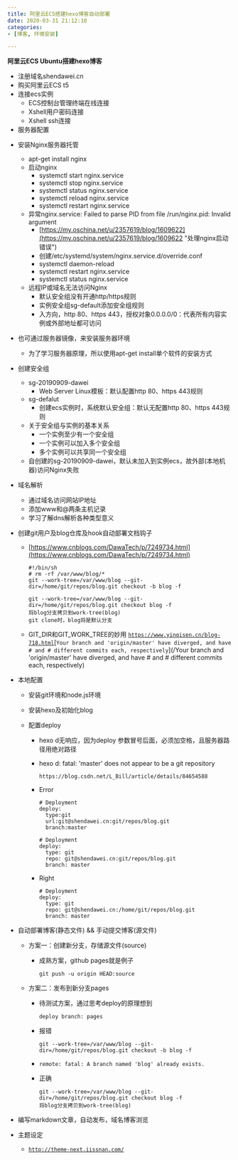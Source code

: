 ```yaml
---
title: 阿里云ECS搭建hexo博客自动部署
date: 2020-03-31 21:12:10
categories:
- [博客, 环境安装]

---
```


**阿里云ECS Ubuntu搭建hexo博客**

* 注册域名shendawei.cn
* 购买阿里云ECS t5
* 连接ecs实例
  * ECS控制台管理终端在线连接
  * Xshell用户密码连接
  * Xshell ssh连接
* 服务器配置
<!--more-->
  * 安装Nginx服务器托管
    * apt-get install nginx
    * 启动nginx
      * systemctl start nginx.service
      * systemctl stop nginx.service
      * systemctl status nginx.service
      * systemctl reload nginx.service
      * systemctl restart nginx.service
    * 异常nginx.service: Failed to parse PID from file /run/nginx.pid: Invalid argument
      * [https://my.oschina.net/u/2357619/blog/1609622](https://my.oschina.net/u/2357619/blog/1609622 "处理nginx启动错误")
      * 创建/etc/systemd/system/nginx.service.d/override.conf
      * systemctl daemon-reload
      * systemctl restart nginx.service
      * systemctl status nginx.service
    * 远程IP或域名无法访问Nginx
      * 默认安全组没有开通http/https规则
      * 实例安全组sg-default添加安全组规则
      * 入方向，http 80、https 443，授权对象0.0.0.0/0：代表所有内容实例或外部地址都可访问
  * 也可通过服务器镜像，来安装服务器环境
    * 为了学习服务器原理，所以使用apt-get install单个软件的安装方式
  * 创建安全组
    * sg-20190909-dawei
      * Web Server Linux模板：默认配置http 80、https 443规则
    * sg-defalut
      * 创建ecs实例时，系统默认安全组：默认无配置http 80、https 443规则
    * 关于安全组与实例的基本关系
      * 一个实例至少有一个安全组
      * 一个实例可以加入多个安全组
      * 多个实例可以共享同一个安全组
    * 自创建的sg-20190909-dawei，默认未加入到实例ecs，故外部\(本地机器\)访问Nginx失败
  * 域名解析
    * 通过域名访问网站IP地址
    * 添加www和@两条主机记录
    * 学习了解dns解析各种类型意义
  * 创建git用户及blog仓库及hook自动部署文档钩子

    * [https://www.cnblogs.com/DawaTech/p/7249734.html](https://www.cnblogs.com/DawaTech/p/7249734.html)

      ```
      #!/bin/sh
      # rm -rf /var/www/blog/*
      git --work-tree=/var/www/blog --git-dir=/home/git/repos/blog.git checkout -b blog -f
      ```

      ```
      git --work-tree=/var/www/blog --git-dir=/home/git/repos/blog.git checkout blog -f
      将blog分支拷贝到work-tree(blog)
      git clone时，blog将是默认分支
      ```

    * GIT\_DIR和GIT\_WORK\_TREE的妙用
      [`https://www.yinqisen.cn/blog-718.html`](https://www.yinqisen.cn/blog-718.html)[`Your branch and 'origin/master' have diverged, and have # and # different commits each, respectively`](/Your branch and 'origin/master' have diverged, and have # and # different commits each, respectively)

* 本地配置

  * 安装git环境和node.js环境
  * 安装hexo及初始化blog
  * 配置deploy

    * hexo d无响应，因为deploy 参数冒号后面，必须加空格，且服务器路径用绝对路径
    * hexo d: fatal: 'master' does not appear to be a git repository
      ```
      https://blog.csdn.net/L_Bill/article/details/84654588
      ```

    * Error

      ```
      # Deployment
      deploy:
        type:git
        url:git@shendawei.cn:git/repos/blog.git
        branch:master
      ```

      ```
      # Deployment
      deploy:
        type: git
        repo: git@shendawei.cn:git/repos/blog.git
        branch: master
      ```

    * Right

      ```
      # Deployment
      deploy:
        type: git
        repo: git@shendawei.cn:/home/git/repos/blog.git
        branch: master
      ```

* 自动部署博客\(静态文件\) && 手动提交博客\(源文件\)

  * 方案一：创建新分支，存储源文件\(source\)
    * 成熟方案，github pages就是例子
      ```
      git push -u origin HEAD:source
      ```
  * 方案二：发布到新分支pages

    * 待测试方案，通过思考deploy的原理想到
      ```
      deploy branch: pages
      ```
    * 报错

      ```
      git --work-tree=/var/www/blog --git-dir=/home/git/repos/blog.git checkout -b blog -f
      ```

    * ```
      remote: fatal: A branch named 'blog' already exists.
      ```
    * 正确

      ```
      git --work-tree=/var/www/blog --git-dir=/home/git/repos/blog.git checkout blog -f
      将blog分支拷贝到work-tree(blog)
      ```

* 编写markdown文章，自动发布，域名博客浏览


* 主题设定
  * [`http://theme-next.iissnan.com/`](http://theme-next.iissnan.com/)
